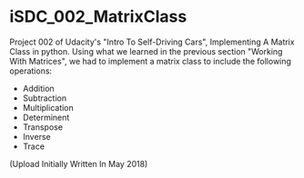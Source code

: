# iSDC_002_MatrixClass

Project 002 of Udacity's "Intro To Self-Driving Cars", Implementing A Matrix Class in python. Using what we learned in the previous section "Working With Matrices", we had to implement a matrix class to include the following operations:
  * Addition
  * Subtraction
  * Multiplication
  * Determinent
  * Transpose
  * Inverse
  * Trace

(Upload Initially Written In May 2018)
